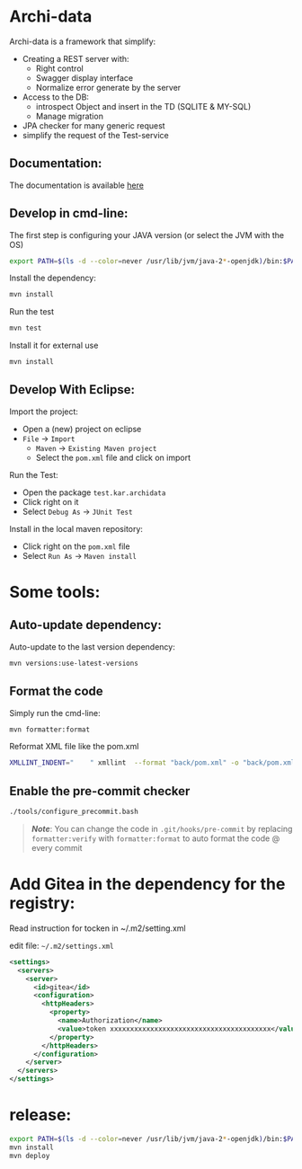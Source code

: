 Archi-data
==========

Archi-data is a framework that simplify:
  - Creating a REST server with:
    - Right control
    - Swagger display interface
    - Normalize error generate by the server
  - Access to the DB:
     - introspect Object and insert in the TD (SQLITE & MY-SQL)
     - Manage migration
  - JPA checker for many generic request
  - simplify the request of the Test-service
  

Documentation:
--------------

The documentation is available [here](doc/index.md) 
  
Develop in cmd-line:
--------------------

The first step is configuring your JAVA version (or select the JVM with the OS)

```bash
export PATH=$(ls -d --color=never /usr/lib/jvm/java-2*-openjdk)/bin:$PATH
```

Install the dependency:

```bash
mvn install
```

Run the test
```bash
mvn test
```

Install it for external use
```bash
mvn install
```

Develop With Eclipse:
--------------------

Import the project:
  - Open a (new) project on eclipse
  - `File` -> `Import`
    - `Maven` -> `Existing Maven project`
    - Select the `pom.xml` file and click on import

Run the Test:
  - Open the package `test.kar.archidata`
  - Click right on it
  - Select `Debug As` -> `JUnit Test`

Install in the local maven repository:
  - Click right on the `pom.xml` file
  - Select `Run As` -> `Maven install`


Some tools:
============

Auto-update dependency:
-----------------------

Auto-update to the last version dependency:

```bash
mvn versions:use-latest-versions
```

Format the code
---------------

Simply run the cmd-line:

```bash
mvn formatter:format
```

Reformat XML file like the pom.xml

```bash
XMLLINT_INDENT="	" xmllint  --format "back/pom.xml" -o "back/pom.xml"
```

Enable the pre-commit checker
-----------------------------

```bash
./tools/configure_precommit.bash
```

> **_Note_**: You can change the code in `.git/hooks/pre-commit` by replacing `formatter:verify` with `formatter:format` to auto format the code @ every commit



Add Gitea in the dependency for the registry:
=============================================

Read instruction for tocken in ~/.m2/setting.xml

edit file: ```~/.m2/settings.xml``` 

```xml
<settings>
  <servers>
    <server>
      <id>gitea</id>
      <configuration>
        <httpHeaders>
          <property>
            <name>Authorization</name>
            <value>token xxxxxxxxxxxxxxxxxxxxxxxxxxxxxxxxxxxxxxxx</value>
          </property>
        </httpHeaders>
      </configuration>
    </server>
  </servers>
</settings>
```

release:
========

```bash
export PATH=$(ls -d --color=never /usr/lib/jvm/java-2*-openjdk)/bin:$PATH
mvn install
mvn deploy
```


